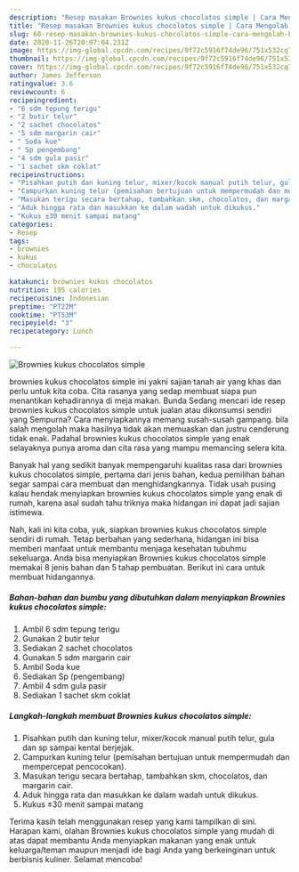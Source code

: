 ```yaml
---
description: "Resep masakan Brownies kukus chocolatos simple | Cara Mengolah Brownies kukus chocolatos simple Yang Paling Enak"
title: "Resep masakan Brownies kukus chocolatos simple | Cara Mengolah Brownies kukus chocolatos simple Yang Paling Enak"
slug: 60-resep-masakan-brownies-kukus-chocolatos-simple-cara-mengolah-brownies-kukus-chocolatos-simple-yang-paling-enak
date: 2020-11-26T20:07:04.231Z
image: https://img-global.cpcdn.com/recipes/9f72c5916f74de96/751x532cq70/brownies-kukus-chocolatos-simple-foto-resep-utama.jpg
thumbnail: https://img-global.cpcdn.com/recipes/9f72c5916f74de96/751x532cq70/brownies-kukus-chocolatos-simple-foto-resep-utama.jpg
cover: https://img-global.cpcdn.com/recipes/9f72c5916f74de96/751x532cq70/brownies-kukus-chocolatos-simple-foto-resep-utama.jpg
author: James Jefferson
ratingvalue: 3.6
reviewcount: 6
recipeingredient:
- "6 sdm tepung terigu"
- "2 butir telur"
- "2 sachet chocolatos"
- "5 sdm margarin cair"
- " Soda kue"
- " Sp pengembang"
- "4 sdm gula pasir"
- "1 sachet skm coklat"
recipeinstructions:
- "Pisahkan putih dan kuning telur, mixer/kocok manual putih telur, gula dan sp sampai kental berjejak."
- "Campurkan kuning telur (pemisahan bertujuan untuk mempermudah dan mempercepat pencocokan)."
- "Masukan terigu secara bertahap, tambahkan skm, chocolatos, dan margarin cair."
- "Aduk hingga rata dan masukkan ke dalam wadah untuk dikukus."
- "Kukus ±30 menit sampai matang"
categories:
- Resep
tags:
- brownies
- kukus
- chocolatos

katakunci: brownies kukus chocolatos 
nutrition: 195 calories
recipecuisine: Indonesian
preptime: "PT22M"
cooktime: "PT53M"
recipeyield: "3"
recipecategory: Lunch

---
```



![Brownies kukus chocolatos simple](https://img-global.cpcdn.com/recipes/9f72c5916f74de96/751x532cq70/brownies-kukus-chocolatos-simple-foto-resep-utama.jpg)


brownies kukus chocolatos simple ini yakni sajian tanah air yang khas dan perlu untuk kita coba. Cita rasanya yang sedap membuat siapa pun menantikan kehadirannya di meja makan.
Bunda Sedang mencari ide resep brownies kukus chocolatos simple untuk jualan atau dikonsumsi sendiri yang Sempurna? Cara menyiapkannya memang susah-susah gampang. bila salah mengolah maka hasilnya tidak akan memuaskan dan justru cenderung tidak enak. Padahal brownies kukus chocolatos simple yang enak selayaknya punya aroma dan cita rasa yang mampu memancing selera kita.



Banyak hal yang sedikit banyak mempengaruhi kualitas rasa dari brownies kukus chocolatos simple, pertama dari jenis bahan, kedua pemilihan bahan segar sampai cara membuat dan menghidangkannya. Tidak usah pusing kalau hendak menyiapkan brownies kukus chocolatos simple yang enak di rumah, karena asal sudah tahu triknya maka hidangan ini dapat jadi sajian istimewa.


Nah, kali ini kita coba, yuk, siapkan brownies kukus chocolatos simple sendiri di rumah. Tetap berbahan yang sederhana, hidangan ini bisa memberi manfaat untuk membantu menjaga kesehatan tubuhmu sekeluarga. Anda bisa menyiapkan Brownies kukus chocolatos simple memakai 8 jenis bahan dan 5 tahap pembuatan. Berikut ini cara untuk membuat hidangannya.

<!--inarticleads1-->

##### Bahan-bahan dan bumbu yang dibutuhkan dalam menyiapkan Brownies kukus chocolatos simple:

1. Ambil 6 sdm tepung terigu
1. Gunakan 2 butir telur
1. Sediakan 2 sachet chocolatos
1. Gunakan 5 sdm margarin cair
1. Ambil  Soda kue
1. Sediakan  Sp (pengembang)
1. Ambil 4 sdm gula pasir
1. Sediakan 1 sachet skm coklat




<!--inarticleads2-->

##### Langkah-langkah membuat Brownies kukus chocolatos simple:

1. Pisahkan putih dan kuning telur, mixer/kocok manual putih telur, gula dan sp sampai kental berjejak.
1. Campurkan kuning telur (pemisahan bertujuan untuk mempermudah dan mempercepat pencocokan).
1. Masukan terigu secara bertahap, tambahkan skm, chocolatos, dan margarin cair.
1. Aduk hingga rata dan masukkan ke dalam wadah untuk dikukus.
1. Kukus ±30 menit sampai matang




Terima kasih telah menggunakan resep yang kami tampilkan di sini. Harapan kami, olahan Brownies kukus chocolatos simple yang mudah di atas dapat membantu Anda menyiapkan makanan yang enak untuk keluarga/teman maupun menjadi ide bagi Anda yang berkeinginan untuk berbisnis kuliner. Selamat mencoba!

